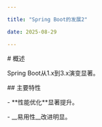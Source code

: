 ```yaml
---

title: "Spring Boot的发展2"

date: 2025-08-29

---
```




\# 概述

Spring Boot从1.x到3.x演变显著。



\## 主要特性

\- \*\*性能优化\*\*显著提升。

\- \_\_易用性\_\_改进明显。

